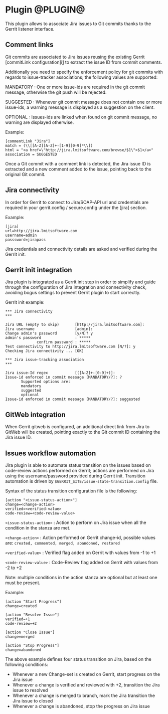 Plugin @PLUGIN@
===============

This plugin allows to associate Jira issues to Git commits thanks to
the Gerrit listener interface.

Comment links
----------------

Git commits are associated to Jira issues reusing the existing Gerrit
[commitLink configuration]i[1] to extract the issue ID from commit comments.

[1]: ../../../Documentation/config-gerrit.html#_a_id_commentlink_a_section_commentlink

Additionally you need to specify the enforcement policy for git commits
with regards to issue-tracker associations; the following values are supported:

MANDATORY
:	 One or more issue-ids are required in the git commit message, otherwise
	 the git push will be rejected.

SUGGESTED
:	 Whenever git commit message does not contain one or more issue-ids,
	 a warning message is displayed as a suggestion on the client.

OPTIONAL
:	 Issues-ids are linked when found on git commit message, no warning are
	 displayed otherwise.

Example:

    [commentLink "Jira"]
    match = (\\[[A-Z][A-Z]+-[1-9][0-9]*\\])
    html = "<a href=\"http://jira.lmitsoftware.com/browse/$1\">$1</a>"
    association = SUGGESTED

Once a Git commit with a comment link is detected, the Jira issue ID
is extracted and a new comment added to the issue, pointing back to
the original Git commit.

Jira connectivity
-----------------

In order for Gerrit to connect to Jira/SOAP-API url and credentials
are required in your gerrit.config / secure.config under the [jira] section.

Example:

    [jira]
    url=http://jira.lmitsoftware.com
    username=admin
    passsword=jirapass

Jira credentials and connectivity details are asked and verified during the Gerrit init.

Gerrit init integration
-----------------------

Jira plugin is integrated as a Gerrit init step in order to simplify and guide
through the configuration of Jira integration and connectivity check, avoiding
bogus settings to prevent Gerrit plugin to start correctly.

Gerrit init example:

    *** Jira connectivity
    ***

    Jira URL (empty to skip)       [http://jira.lmitsoftware.com]:
    Jira username                  [admin]:
    Change admin's password        [y/N]? y
    admin's password               : *****
                  confirm password : *****
    Test connectivity to http://jira.lmitsoftware.com [N/?]: y
    Checking Jira connectivity ... [OK]

    *** Jira issue-tracking association
    ***

    Jira issue-Id regex            [([A-Z]+-[0-9]+)]:
    Issue-id enforced in commit message [MANDATORY/?]: ?
           Supported options are:
           mandatory
           suggested
           optional
    Issue-id enforced in commit message [MANDATORY/?]: suggested

GitWeb integration
----------------

When Gerrit gitweb is configured, an additional direct link from Jira to GitWeb
will be created, pointing exactly to the Git commit ID containing the Jira issue ID.

Issues workflow automation
--------------------------

Jira plugin is able to automate status transition on the issues based on
code-review actions performed on Gerrit; actions are performed on Jira using
the username/password provided during Gerrit init.
Transition automation is driven by `$GERRIT_SITE/issue-state-transition.config` file.

Syntax of the status transition configuration file is the following:

    [action "<issue-status-action>"]
    change=<change-action>
    verified=<verified-value>
    code-review=<code-review-value>

`<issue-status-action>`
:	Action to perform on Jira issue when all the condition in the stanza are met.

`<change-action>`
:	Action performed on Gerrit change-id, possible values are:
	`created, commented, merged, abandoned, restored`

`<verified-value>`
:	Verified flag added on Gerrit with values from -1 to +1

`<code-review-value>`
:	Code-Review flag added on Gerrit with values from -2 to +2

Note: multiple conditions in the action stanza are optional but at least one must be present.

Example:

    [action "Start Progress"]
    change=created

    [action "Resolve Issue"]
    verified=+1
    code-review=+2

    [action "Close Issue"]
    change=merged

    [action "Stop Progress"]
    change=abandoned

The above example defines four status transition on Jira, based on the following conditions:

* Whenever a new Change-set is created on Gerrit, start progress on the Jira issue
* Whenever a change is verified and reviewed with +2, transition the Jira issue to resolved
* Whenever a change is merged to branch, mark the Jira transition the Jira issue to closed
* Whenever a change is abandoned, stop the progress on Jira issue
